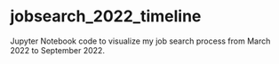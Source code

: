 # jobsearch_2022_timeline

Jupyter Notebook code to visualize my job search process from March 2022 to September 2022.
